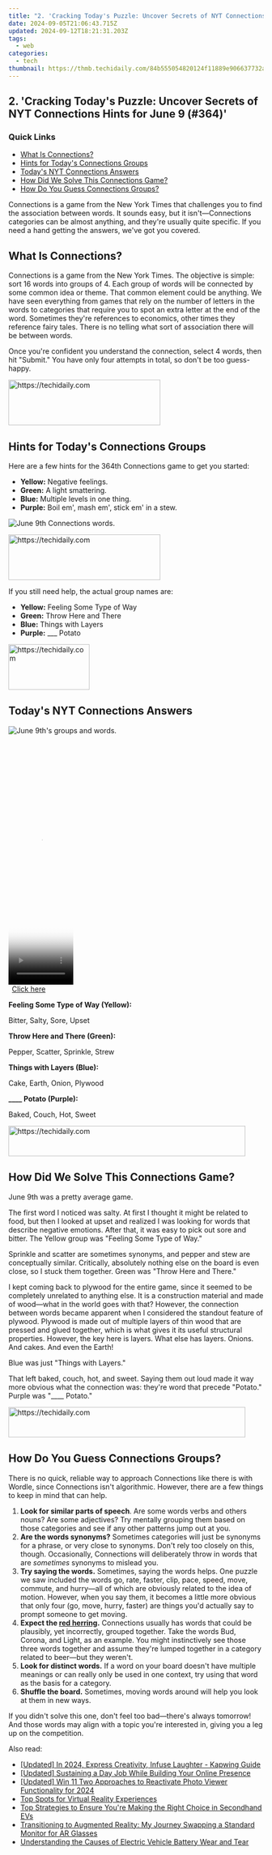 ```yaml
---
title: "2. 'Cracking Today's Puzzle: Uncover Secrets of NYT Connections Hints for June 9 (#364)'"
date: 2024-09-05T21:06:43.715Z
updated: 2024-09-12T18:21:31.203Z
tags:
  - web
categories:
  - tech
thumbnail: https://thmb.techidaily.com/84b555054820124f11889e906637732ab71a15523e1f3cc982eace446c58606e.jpg
---
```


## 2. 'Cracking Today's Puzzle: Uncover Secrets of NYT Connections Hints for June 9 (#364)'

### Quick Links

* [What Is Connections?](https://hardware-updates.techidaily.com/download-and-install-intel-rst-drivers-supported-windows-os-guide-8-to-11-updates-included/)
* [Hints for Today's Connections Groups](https://fox-blue.techidaily.com/2024-approved-full-guide-to-download-windows-movie-maker-60/)
* [Today's NYT Connections Answers](https://win-able.techidaily.com/resolved-how-to-successfully-start-age-of-empires-ii-on-windows-11/)
* [How Did We Solve This Connections Game?](https://visual-screen-recording.techidaily.com/2024-approved-clash-of-kings-royal-games-top-10-titles/)
* [How Do You Guess Connections Groups?](https://facebook-video-share.techidaily.com/new-tech-savvy-simplified-your-guide-to-making-10-easy-youtube-videos/)

 Connections is a game from the New York Times that challenges you to find the association between words. It sounds easy, but it isn't—Connections categories can be almost anything, and they're usually quite specific. If you need a hand getting the answers, we've got you covered.

##  What Is Connections?

 Connections is a game from the New York Times. The objective is simple: sort 16 words into groups of 4\. Each group of words will be connected by some common idea or theme. That common element could be anything. We have seen everything from games that rely on the number of letters in the words to categories that require you to spot an extra letter at the end of the word. Sometimes they're references to economics, other times they reference fairy tales. There is no telling what sort of association there will be between words.

 Once you're confident you understand the connection, select 4 words, then hit "Submit." You have only four attempts in total, so don't be too guess-happy.

<!-- affiliate ads begin -->
<a href="https://wigfever.sjv.io/c/5597632/2005196/22899" target="_top" id="2005196">
  <img src="//a.impactradius-go.com/display-ad/22899-2005196" border="0" alt="https://techidaily.com" width="300" height="90"/>
</a>
<img height="0" width="0" src="https://wigfever.sjv.io/i/5597632/2005196/22899" style="position:absolute;visibility:hidden;" border="0" />
<!-- affiliate ads end -->

##  Hints for Today's Connections Groups

 Here are a few hints for the 364th Connections game to get you started:

* **Yellow:** Negative feelings.
* **Green:** A light smattering.
* **Blue:** Multiple levels in one thing.
* **Purple:** Boil em', mash em', stick em' in a stew.

![June 9th Connections words.](https://static1.howtogeekimages.com/wordpress/wp-content/uploads/2024/06/june-9th-connections.png) 

<!-- affiliate ads begin -->
<a href="https://aligracehair.sjv.io/c/5597632/2115945/19272" target="_top" id="2115945">
  <img src="//a.impactradius-go.com/display-ad/19272-2115945" border="0" alt="https://techidaily.com" width="300" height="90"/>
</a>
<img height="0" width="0" src="https://aligracehair.sjv.io/i/5597632/2115945/19272" style="position:absolute;visibility:hidden;" border="0" />
<!-- affiliate ads end -->

 If you still need help, the actual group names are:

* **Yellow:** Feeling Some Type of Way
* **Green:** Throw Here and There
* **Blue:** Things with Layers
* **Purple:** \_\_\_ Potato

<!-- affiliate ads begin -->
<a href="https://united.elfm.net/c/5597632/2139558/4704" target="_top" id="2139558">
  <img src="//a.impactradius-go.com/display-ad/4704-2139558" border="0" alt="https://techidaily.com" width="160" height="90"/>
</a>
<img height="0" width="0" src="https://united.elfm.net/i/5597632/2139558/4704" style="position:absolute;visibility:hidden;" border="0" />
<!-- affiliate ads end -->

##  Today's NYT Connections Answers

![June 9th's groups and words.](https://static1.howtogeekimages.com/wordpress/wp-content/uploads/2024/06/june-9th-connections-filled.png) 

<!-- affiliate ads begin -->
<span id="1993654">
					<video width="128" height="480" style="cursor:pointer"
           poster="//a.impactradius-go.com/display-clicktoplayimage/1993654.png"
           onclick="if(!this.playClicked){this.play();this.setAttribute('controls',true);this.playClicked=true;}">
	   <source src="//a.impactradius-go.com/display-ad/22993-1993654">
	   <img src="//a.impactradius-go.com/display-clicktoplayimage/1993654.png" style="border: none; height: 100%; width: 100%; object-fit: contain">
	</video>
	<div style="width:80px;text-align:center"><a href="javascript:window.open(decodeURIComponent('https%3A%2F%2Fhomestyler.sjv.io%2Fc%2F5597632%2F1993654%2F22993'), '_blank');void(0);">Click here</a></div>
</span>
<img height="0" width="0" src="https://imp.pxf.io/i/5597632/1993654/22993" style="position:absolute;visibility:hidden;" border="0" />
<!-- affiliate ads end -->

**Feeling Some Type of Way (Yellow):** 

 Bitter, Salty, Sore, Upset

**Throw Here and There (Green):** 

 Pepper, Scatter, Sprinkle, Strew

**Things with Layers (Blue):** 

 Cake, Earth, Onion, Plywood

**\_\_\_\_ Potato (Purple):** 

 Baked, Couch, Hot, Sweet

<!-- affiliate ads begin -->
<a href="https://bluettius.sjv.io/c/5597632/2139122/17108" target="_top" id="2139122">
  <img src="//a.impactradius-go.com/display-ad/17108-2139122" border="0" alt="https://techidaily.com" width="468" height="60"/>
</a>
<img height="0" width="0" src="https://bluettius.sjv.io/i/5597632/2139122/17108" style="position:absolute;visibility:hidden;" border="0" />
<!-- affiliate ads end -->

##  How Did We Solve This Connections Game?

 June 9th was a pretty average game.

 The first word I noticed was salty. At first I thought it might be related to food, but then I looked at upset and realized I was looking for words that describe negative emotions. After that, it was easy to pick out sore and bitter. The Yellow group was "Feeling Some Type of Way."

 Sprinkle and scatter are sometimes synonyms, and pepper and stew are conceptually similar. Critically, absolutely nothing else on the board is even close, so I stuck them together. Green was "Throw Here and There."

 I kept coming back to plywood for the entire game, since it seemed to be completely unrelated to anything else. It is a construction material and made of wood—what in the world goes with that? However, the connection between words became apparent when I considered the standout feature of plywood. Plywood is made out of multiple layers of thin wood that are pressed and glued together, which is what gives it its useful structural properties. However, the key here is layers. What else has layers. Onions. And cakes. And even the Earth!

 Blue was just "Things with Layers."

 That left baked, couch, hot, and sweet. Saying them out loud made it way more obvious what the connection was: they're word that precede "Potato." Purple was "\_\_\_\_ Potato."

<!-- affiliate ads begin -->
<a href="https://aligracehair.sjv.io/c/5597632/2135404/19272" target="_top" id="2135404">
  <img src="//a.impactradius-go.com/display-ad/19272-2135404" border="0" alt="https://techidaily.com" width="468" height="60"/>
</a>
<img height="0" width="0" src="https://aligracehair.sjv.io/i/5597632/2135404/19272" style="position:absolute;visibility:hidden;" border="0" />
<!-- affiliate ads end -->

##  How Do You Guess Connections Groups?

 There is no quick, reliable way to approach Connections like there is with Wordle, since Connections isn't algorithmic. However, there are a few things to keep in mind that can help.

1. **Look for similar parts of speech**. Are some words verbs and others nouns? Are some adjectives? Try mentally grouping them based on those categories and see if any other patterns jump out at you.
2. **Are the words synonyms?** Sometimes categories will just be synonyms for a phrase, or very close to synonyms. Don't rely too closely on this, though. Occasionally, Connections will deliberately throw in words that are _sometimes_ synonyms to mislead you.
3. **Try saying the words.** Sometimes, saying the words helps. One puzzle we saw included the words go, rate, faster, clip, pace, speed, move, commute, and hurry—all of which are obviously related to the idea of motion. However, when you say them, it becomes a little more obvious that only four (go, move, hurry, faster) are things you'd actually say to prompt someone to get moving.
4. **Expect the [red herring](https://www.merriam-webster.com/dictionary/red%20herring).** Connections usually has words that could be plausibly, yet incorrectly, grouped together. Take the words Bud, Corona, and Light, as an example. You might instinctively see those three words together and assume they're lumped together in a category related to beer—but they weren't.
5. **Look for distinct words.** If a word on your board doesn't have multiple meanings or can really only be used in one context, try using that word as the basis for a category.
6. **Shuffle the board.** Sometimes, moving words around will help you look at them in new ways.

 If you didn't solve this one, don't feel too bad—there's always tomorrow! And those words may align with a topic you're interested in, giving you a leg up on the competition.

<ins class="adsbygoogle"
     style="display:block"
     data-ad-format="autorelaxed"
     data-ad-client="ca-pub-7571918770474297"
     data-ad-slot="1223367746"></ins>

<ins class="adsbygoogle"
     style="display:block"
     data-ad-client="ca-pub-7571918770474297"
     data-ad-slot="8358498916"
     data-ad-format="auto"
     data-full-width-responsive="true"></ins>

<span class="atpl-alsoreadstyle">Also read:</span>
<div><ul>
<li><a href="https://fox-access.techidaily.com/updated-in-2024-express-creativity-infuse-laughter-kapwing-guide/"><u>[Updated] In 2024, Express Creativity, Infuse Laughter - Kapwing Guide</u></a></li>
<li><a href="https://facebook-record-videos.techidaily.com/updated-sustaining-a-day-job-while-building-your-online-presence/"><u>[Updated] Sustaining a Day Job While Building Your Online Presence</u></a></li>
<li><a href="https://fox-hovers.techidaily.com/updated-win-11-two-approaches-to-reactivate-photo-viewer-functionality-for-2024/"><u>[Updated] Win 11 Two Approaches to Reactivate Photo Viewer Functionality for 2024</u></a></li>
<li><a href="https://extra-resources.techidaily.com/top-spots-for-virtual-reality-experiences/"><u>Top Spots for Virtual Reality Experiences</u></a></li>
<li><a href="https://some-skills.techidaily.com/top-strategies-to-ensure-youre-making-the-right-choice-in-secondhand-evs/"><u>Top Strategies to Ensure You're Making the Right Choice in Secondhand EVs</u></a></li>
<li><a href="https://some-skills.techidaily.com/transitioning-to-augmented-reality-my-journey-swapping-a-standard-monitor-for-ar-glasses/"><u>Transitioning to Augmented Reality: My Journey Swapping a Standard Monitor for AR Glasses</u></a></li>
<li><a href="https://some-skills.techidaily.com/understanding-the-causes-of-electric-vehicle-battery-wear-and-tear/"><u>Understanding the Causes of Electric Vehicle Battery Wear and Tear</u></a></li>
</ul></div>

